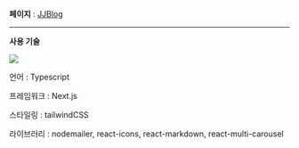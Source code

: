 **페이지** : [JJBlog](https://jjlog.vercel.app/)

---

**사용 기술** 

<img src="https://img.shields.io/badge/TypeScript-3178C6?style=flat-square&logo=typescript&logoColor=white"/>

언어 : Typescript

프레임워크 : Next.js

스타일링 : tailwindCSS

라이브러리 : nodemailer, react-icons, react-markdown, react-multi-carousel
